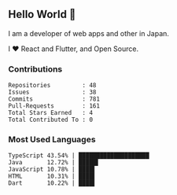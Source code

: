 ## Hello World 👋

I am a developer of web apps and other in Japan.

I ❤️ React and Flutter, and Open Source.

### Contributions

    Repositories         : 48
    Issues               : 38
    Commits              : 781
    Pull-Requests        : 161
    Total Stars Earned   : 4
    Total Contributed To : 0

### Most Used Languages

    TypeScript 43.54% | ████████████████████
    Java       12.72% | █████▌
    JavaScript 10.78% | ████▌
    HTML       10.31% | ████▌
    Dart       10.22% | ████▌
